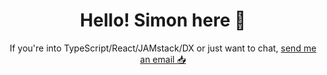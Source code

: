 <h1 align="center">Hello! Simon here 👋</h1>

<p align="center">
  If you're into TypeScript/React/JAMstack/DX or just want to chat, <a href="mailto:me@simonbetton.com">send me an email 📥</a>
</p>
